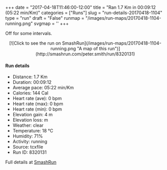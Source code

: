 +++
date = "2017-04-18T11:46:00-12:00"
title = "Ran 1.7 Km in 00:09:12 (05:22 min/Km)"
categories = ["Runs"]
slug = "run-details-20170418-1104"
type = "run"
draft = "False"
runmap = "/images/run-maps/20170418-1104-running.png"
svgmap = '<polyline points="60 99, 64 100, 82 81, 77 75, 86 63, 86 59, 85 55, 73 42, 68 25, 41 23, 14 15, 17 8, 19 2, 17 0">'
+++

Off for some intervals. 

<!--more-->

<center>
[![Click to see the run on SmashRun](/images/run-maps/20170418-1104-running.png "A map of this run")](http://smashrun.com/peter.smith/run/8320131)
</center>

#### Run details

* Distance: 1.7 Km
* Duration: 00:09:12
* Average pace: 05:22 min/Km
* Calories: 144 Cal
* Heart rate (ave): 0 bpm
* Heart rate (max): 0 bpm
* Heart rate (min): 0 bpm
* Elevation gain: 4 m
* Elevation loss:  m
* Weather: clear
* Temperature: 18 &deg;C
* Humidity: 71%
* Activity: running
* Source: tcxfile
* Run ID: 8320131

Full details at [SmashRun](http://smashrun.com/peter.smith/run/8320131)